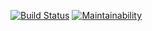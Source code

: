 [![Build Status](https://travis-ci.org/dzmitrypanamarenka/project-lvl4-s171.svg?branch=master)](https://travis-ci.org/dzmitrypanamarenka/project-lvl4-s171)
[![Maintainability](https://api.codeclimate.com/v1/badges/d45aad7dd064a1331279/maintainability)](https://codeclimate.com/github/dzmitrypanamarenka/project-lvl4-s171/maintainability)
